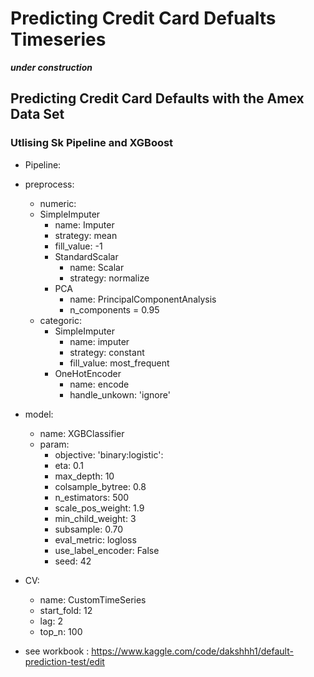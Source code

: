 # Predicting Credit Card Defualts Timeseries

***under construction***

## Predicting Credit Card Defaults with the Amex Data Set 

### Utlising Sk Pipeline and XGBoost

- Pipeline: 
- preprocess: 
  - numeric: 
  - SimpleImputer
      - name: Imputer 
      - strategy: mean 
      - fill_value: -1
    - StandardScalar 
      - name: Scalar
      - strategy: normalize
    - PCA 
      - name: PrincipalComponentAnalysis
      - n_components = 0.95
  - categoric:
    - SimpleImputer 
      - name: imputer 
      - strategy: constant 
      - fill_value: most_frequent
    - OneHotEncoder
      - name: encode
      - handle_unkown: 'ignore'
- model: 
  - name: XGBClassifier 
  - param: 
    - objective: 'binary:logistic': 
    - eta: 0.1
    - max_depth: 10
    - colsample_bytree: 0.8
    - n_estimators: 500
    - scale_pos_weight: 1.9 
    - min_child_weight: 3
    - subsample: 0.70
    - eval_metric: logloss
    - use_label_encoder: False
    - seed: 42
- CV:
  - name: CustomTimeSeries
  - start_fold: 12
  - lag: 2
  - top_n: 100

- see workbook : https://www.kaggle.com/code/dakshhh1/default-prediction-test/edit
